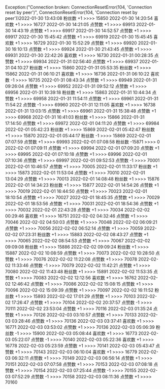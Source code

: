 Exception:("Connection broken: ConnectionResetError(104, 'Connection reset by peer')", ConnectionResetError(104, 'Connection reset by peer'))2022-01-30  13:43:08   粉丝数 +1 >>>> 15850
2022-01-30  14:20:54   喜欢数 +1 >>>> 16727
2022-01-30  14:21:05   点赞数 +1 >>>> 69913
2022-01-30  14:43:19   点赞数 +1 >>>> 69917
2022-01-30  14:52:57   点赞数 +1 >>>> 69917
2022-01-30  15:45:42   点赞数 +1 >>>> 69919
2022-01-30  15:45:45   喜欢数 +1 >>>> 16729
2022-01-30  15:52:29   点赞数 +1 >>>> 69920
2022-01-30  16:10:13   点赞数 +1 >>>> 69924
2022-01-30  21:43:45   点赞数 +1 >>>> 69931
2022-01-30  22:42:26   喜欢数 +1 >>>> 16730
2022-01-31  00:28:35   点赞数 +1 >>>> 69934
2022-01-31  02:56:40   点赞数 +1 >>>> 69937
2022-01-31  04:10:27   粉丝数 +1 >>>> 15860
2022-01-31  05:53:35   粉丝数 +1 >>>> 15862
2022-01-31  06:10:21   喜欢数 +1 >>>> 16736
2022-01-31  06:10:22   喜欢数 -1 >>>> 16735
2022-01-31  08:43:34   点赞数 +1 >>>> 69949
2022-01-31  09:26:04   点赞数 +1 >>>> 69952
2022-01-31  09:52:12   点赞数 +1 >>>> 69956
2022-01-31  10:39:18   粉丝数 +1 >>>> 15863
2022-01-31  10:44:34   点赞数 +1 >>>> 69958
2022-01-31  11:54:11   点赞数 +1 >>>> 69961
2022-01-31  11:54:22   点赞数 -1 >>>> 69960
2022-01-31  12:11:05   喜欢数 +1 >>>> 16738
2022-01-31  13:03:15   点赞数 +1 >>>> 69961
2022-01-31  15:38:48   点赞数 +1 >>>> 69968
2022-01-31  16:41:03   粉丝数 +1 >>>> 15866
2022-01-31  17:14:50   点赞数 +1 >>>> 69972
2022-02-01  04:11:20   点赞数 +1 >>>> 69984
2022-02-01  05:42:23   粉丝数 +1 >>>> 15869
2022-02-01  05:42:47   粉丝数 +1 >>>> 15870
2022-02-01  05:44:17   粉丝数 -1 >>>> 15869
2022-02-01  07:07:59   点赞数 +1 >>>> 69993
2022-02-01  07:08:58   粉丝数 -15871 >>>> 0
2022-02-01  07:09:11   点赞数 +1 >>>> 69994
2022-02-01  07:09:20   点赞数 +1 >>>> 69995
2022-02-01  07:10:18   点赞数 +1 >>>> 69996
2022-02-01  07:10:36   点赞数 +1 >>>> 69997
2022-02-01  09:52:53   点赞数 -1 >>>> 70001
2022-02-01  10:46:57   点赞数 +1 >>>> 70005
2022-02-01  11:33:17   粉丝数 +1 >>>> 15873
2022-02-01  11:53:04   点赞数 +1 >>>> 70010
2022-02-01  13:04:29   点赞数 +1 >>>> 70013
2022-02-01  14:08:48   粉丝数 +1 >>>> 15876
2022-02-01  14:34:23   粉丝数 +1 >>>> 15877
2022-02-01  14:54:26   点赞数 +1 >>>> 70019
2022-02-01  16:44:50   点赞数 +1 >>>> 70023
2022-02-01  18:10:54   点赞数 +1 >>>> 70027
2022-02-01  18:45:35   点赞数 +1 >>>> 70029
2022-02-01  18:53:56   点赞数 +1 >>>> 70031
2022-02-01  18:54:36   点赞数 +1 >>>> 70032
2022-02-01  22:43:28   点赞数 +1 >>>> 70034
2022-02-02  00:29:46   喜欢数 +1 >>>> 16751
2022-02-02  04:32:46   点赞数 +1 >>>> 70046
2022-02-02  04:50:03   点赞数 +1 >>>> 70048
2022-02-02  06:09:21   点赞数 +1 >>>> 70056
2022-02-02  06:52:14   点赞数 +1 >>>> 70059
2022-02-02  07:23:31   粉丝数 +1 >>>> 15883
2022-02-02  08:43:27   点赞数 +1 >>>> 70065
2022-02-02  08:54:53   点赞数 +1 >>>> 70067
2022-02-02  09:09:08   粉丝数 +1 >>>> 15886
2022-02-02  09:09:24   粉丝数 +1 >>>> 15887
2022-02-02  10:08:59   点赞数 +1 >>>> 70073
2022-02-02  10:28:50   点赞数 +1 >>>> 70076
2022-02-02  11:22:08   点赞数 +1 >>>> 70078
2022-02-02  11:33:46   点赞数 -1 >>>> 70079
2022-02-02  11:42:21   点赞数 +1 >>>> 70080
2022-02-02  11:43:48   粉丝数 +1 >>>> 15891
2022-02-02  11:53:35   点赞数 +1 >>>> 70083
2022-02-02  12:12:56   喜欢数 +1 >>>> 16762
2022-02-02  12:46:42   点赞数 +1 >>>> 70086
2022-02-02  15:08:15   点赞数 +1 >>>> 70096
2022-02-02  15:09:39   点赞数 +1 >>>> 70097
2022-02-02  16:11:52   粉丝数 +1 >>>> 15893
2022-02-02  17:01:29   点赞数 +1 >>>> 70103
2022-02-02  17:26:47   点赞数 +1 >>>> 70104
2022-02-02  20:37:57   点赞数 -1 >>>> 70111
2022-02-02  23:53:04   点赞数 +1 >>>> 70116
2022-02-03  01:35:24   点赞数 +1 >>>> 70126
2022-02-03  03:10:57   点赞数 +1 >>>> 70133
2022-02-03  03:28:46   点赞数 +1 >>>> 70136
2022-02-03  03:37:41   喜欢数 +1 >>>> 16771
2022-02-03  03:53:02   点赞数 +1 >>>> 70136
2022-02-03  05:06:39   粉丝数 -1 >>>> 15900
2022-02-03  05:08:44   喜欢数 +1 >>>> 16773
2022-02-03  05:22:07   点赞数 -1 >>>> 70140
2022-02-03  05:22:36   喜欢数 +1 >>>> 16778
2022-02-03  05:23:59   点赞数 +1 >>>> 70141
2022-02-03  05:43:47   点赞数 +1 >>>> 70143
2022-02-03  06:10:04   喜欢数 +1 >>>> 16779
2022-02-03  06:32:11   点赞数 +1 >>>> 70149
2022-02-03  06:56:14   点赞数 +1 >>>> 70151
2022-02-03  07:07:58   点赞数 +1 >>>> 70153
2022-02-03  07:08:18   点赞数 +1 >>>> 70154
2022-02-03  07:25:44   点赞数 -1 >>>> 70155
2022-02-03  07:52:29   点赞数 -1 >>>> 70158
2022-02-03  08:11:36   点赞数 +1 >>>> 70160

